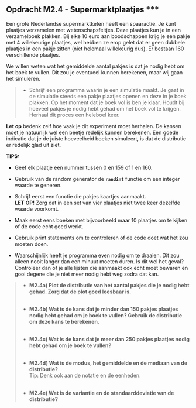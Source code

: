
## Opdracht M2.4 - Supermarktplaatjes \*\*\*

Een grote Nederlandse supermarktketen heeft een spaaractie. Je kunt plaatjes verzamelen met wetenschapsfeitjes. Deze plaatjes kun je in een verzamelboek plakken. Bij elke 10 euro aan boodschappen krijg je een pakje met 4 willekeurige plaatjes, wel hebben ze erop gelet dat er geen dubbele plaatjes in een pakje zitten (niet helemaal willekeurig dus). 
Er bestaan 160 verschillende plaatjes.

We willen weten wat het gemiddelde aantal pakjes is dat je nodig hebt om het boek te vullen. Dit zou je eventueel kunnen berekenen, maar wij gaan het simuleren. 

> - Schrijf een programma waarin je een simulatie maakt. Je gaat in de simulatie steeds een pakje plaatjes openen en deze in je boek plakken. Op het moment dat je boek vol is ben je klaar. Houdt bij hoeveel pakjes je nodig hebt gehad om het boek vol te krijgen. Herhaal dit proces een heleboel keer. 

**Let op** bedenk zelf hoe vaak je dit experiment moet herhalen. De kansen moet je natuurlijk wel een beetje redelijk kunnen berekenen. Een goede indicatie dat je de juiste hoeveelheid boeken simuleert, is dat de distributie er redelijk glad uit ziet. 


**TIPS:** 
- Geef elk plaatje een nummer tussen 0 en 159 of 1 en 160. 

- Gebruik van de random generator de **`randint`** functie om een integer waarde te generen. 

- Schrijf eerst een functie die pakjes kaartjes aanmaakt.  
**LET OP!** Zorg dat in een set van vier plaatjes niet twee keer dezelfde waarde voorkomt.

- Maak eerst eens boeken met bijvoorbeeld maar 10 plaatjes om te kijken of de code echt goed werkt. 

- Gebruik print statements om te controleren of de code doet wat het zou moeten doen. 

- Waarschijnlijk heeft je programma even nodig om te draaien. Dit zou alleen nooit langer dan een minuut moeten duren. Is dit wel het geval? Controleer dan of je alle lijsten die aanmaakt ook echt moet bewaren en gooi degene die je niet meer nodig hebt weg zodra dat kan.

> - **M2.4a) Plot de distributie van het aantal pakjes die je nodig hebt gehad. Zorg dat de plot goed leesbaar is.**<br><br>
> 
> - **M2.4b) Wat is de kans dat je minder dan 150 pakjes plaatjes nodig hebt gehad om je boek te vullen? Gebruik de distributie om deze kans te berekenen.** <br><br>
> 
> - **M2.4c) Wat is de kans dat je meer dan 250 pakjes plaatjes nodig hebt gehad om je boek te vullen?**<br><br>
> 
> - **M2.4d) Wat is de modus, het gemiddelde en de mediaan van de distributie?**  
> Tip: Denk ook aan de notatie en de eenheden.<br><br>
> 
> - **M2.4e) Wat is de variantie en de standaarddeviatie van de distributie?**


